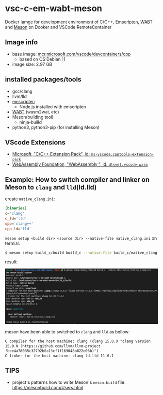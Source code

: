 # vsc-c-em-wabt-meson

Docker Iamge for development environment of C/C++, [Emscripten](https://emscripten.org/), [WABT](https://github.com/WebAssembly/wabt) and [Meson](https://mesonbuild.com/) on Dcoker and VSCode RemoteContainer

## Image info

- base image: [mcr.microsoft.com/vscode/devcontainers/cpp](https://github.com/microsoft/vscode-dev-containers/blob/v0.217.4/containers/cpp/.devcontainer/Dockerfile)
    - based on OS:Debian 11
- image size: 2.97 GB


## installed packages/tools

- gcc/clang
- llvm/lld
- [emscripten](https://github.com/emscripten-core/emsdk/blob/main/docker/Dockerfile)
    - Node.js installed with emscripten
- [WABT](https://github.com/WebAssembly/wabt) (wasm2wat, etc)
- Meson(building tool)
    - ninja-builld
- python3, python3-pip (for installing Meson)

## VScode Extensions

- [Microsoft, "C/C++ Extension Pack",
id: `ms-vscode.cpptools-extension-pack`](https://marketplace.visualstudio.com/items?itemName=ms-vscode.cpptools-extension-pack)
- [WebAssembly Foundation, "WebAssembly ", id: `dtsvet.vscode-wasm`](https://marketplace.visualstudio.com/items?itemName=dtsvet.vscode-wasm)

## Example: How to switch compiler and linker on Meson to `clang` and `lld`(ld.lld)

create `native_clang.ini`:

```ini
[binaries]
c='clang'
c_ld='lld'
cpp='clang++'
cpp_ld='lld'
```

`meson setup <build dir> <source dir> --native-file native_clang.ini` on termial:

```bash
$ meson setup build_c/build build_c --native-file build_c/native_clang.ini
```

result: 

![result clang](img/result_clang.JPG)

meson have been able to switched to `clang` and `lld` as bellow:

```
C compiler for the host machine: clang (clang 15.0.0 "clang version 15.0.0 (https://github.com/llvm/llvm-project fbce4a78035c32792b0a13cf1f169048b822c06b)")
C linker for the host machine: clang ld.lld 11.0.1
```

## TIPS

- project's patterns how to write Meson's `meson.build` file: https://mesonbuild.com/Users.html

